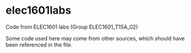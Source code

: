 # elec1601labs
Code from ELEC1601 labs (Group ELEC1601_T15A_02)

Some code used here may come from other sources, which should have been referenced in the file.
